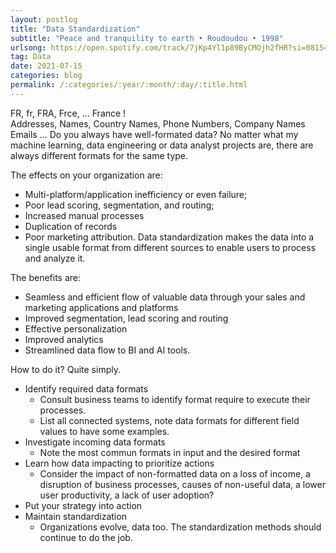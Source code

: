 ```yaml
---
layout: postlog
title: "Data Standardization"
subtitle: "Peace and tranquility to earth • Roudoudou • 1998"
urlsong: https://open.spotify.com/track/7jKp4Yl1p89ByCMOjh2fHR?si=081543a504c64211
tag: Data
date: 2021-07-15
categories: blog
permalink: /:categories/:year/:month/:day/:title.html
---
```

FR, fr, FRA, Frce, ... France !  
Addresses, Names, Country Names, Phone Numbers, Company Names Emails ... Do you always have well-formated data? No matter what my machine learning, data engineering or data analyst projects are, there are always different formats for the same type.    
 
The effects on your organization are:
- Multi-platform/application inefficiency or even failure;
- Poor lead scoring, segmentation, and routing; 
- Increased manual processes
- Duplication of records
- Poor marketing attribution.
Data standardization makes the data into a single usable format from different sources to enable users to process and analyze it.   

The benefits are: 
- Seamless and efficient flow of valuable data through your sales and marketing applications and platforms
- Improved segmentation, lead scoring and routing
- Effective personalization
- Improved analytics
- Streamlined data flow to BI and AI tools.

How to do it? Quite simply. 
- Identify required data formats
  - Consult business teams to identify format require to execute their processes.
  - List all connected systems, note data formats for different field values to have some examples.
- Investigate incoming data formats
  - Note the most commun formats in input and the desired format
- Learn how data impacting to prioritize actions
  - Consider the impact of non-formatted data on a loss of income, a disruption of business processes, causes of non-useful data, a lower user productivity, a lack of user adoption? 
- Put your strategy into action
- Maintain standardization
  - Organizations evolve, data too. The standardization methods should continue to do the job. 
